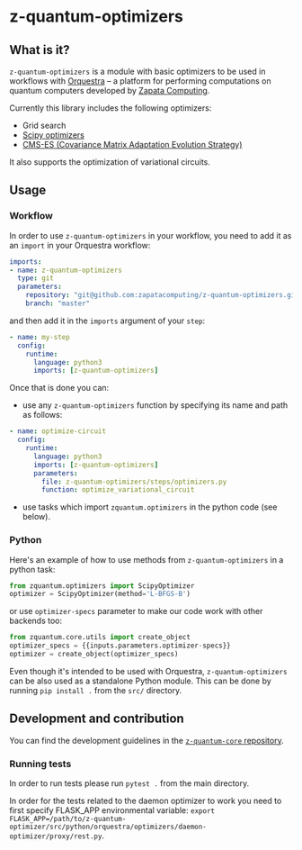 # z-quantum-optimizers

## What is it?

`z-quantum-optimizers` is a module with basic optimizers to be used in workflows with [Orquestra](https://www.zapatacomputing.com/orquestra/) – a platform for performing computations on quantum computers developed by [Zapata Computing](https://www.zapatacomputing.com).

Currently this library includes the following optimizers:
- Grid search
- [Scipy optimizers](https://docs.scipy.org/doc/scipy/reference/generated/scipy.optimize.minimize.html)
- [CMS-ES (Covariance Matrix Adaptation Evolution Strategy) ](https://github.com/CMA-ES/pycma)

It also supports the optimization of variational circuits.

## Usage

### Workflow
In order to use `z-quantum-optimizers` in your workflow, you need to add it as an `import` in your Orquestra workflow:

```yaml
imports:
- name: z-quantum-optimizers
  type: git
  parameters:
    repository: "git@github.com:zapatacomputing/z-quantum-optimizers.git"
    branch: "master"
```

and then add it in the `imports` argument of your `step`:

```yaml
- name: my-step
  config:
    runtime:
      language: python3
      imports: [z-quantum-optimizers]
```

Once that is done you can:
- use any `z-quantum-optimizers` function by specifying its name and path as follows:
```yaml
- name: optimize-circuit
  config:
    runtime:
      language: python3
      imports: [z-quantum-optimizers]
      parameters:
        file: z-quantum-optimizers/steps/optimizers.py
        function: optimize_variational_circuit
```
- use tasks which import `zquantum.optimizers` in the python code (see below).

### Python

Here's an example of how to use methods from `z-quantum-optimizers` in a python task:

```python
from zquantum.optimizers import ScipyOptimizer
optimizer = ScipyOptimizer(method='L-BFGS-B')
```

or use `optimizer-specs` parameter to make our code work with other backends too:

```python
from zquantum.core.utils import create_object
optimizer_specs = {{inputs.parameters.optimizer-specs}}
optimizer = create_object(optimizer_specs)
```

Even though it's intended to be used with Orquestra, `z-quantum-optimizers` can be also used as a standalone Python module.
This can be done by running `pip install .` from the `src/` directory.


## Development and contribution

You can find the development guidelines in the [`z-quantum-core` repository](https://github.com/zapatacomputing/z-quantum-core).

### Running tests

In order to run tests please run `pytest .` from the main directory.

In order for the tests related to the daemon optimizer to work you need to first specify FLASK_APP environmental variable:
`export FLASK_APP=/path/to/z-quantum-optimizer/src/python/orquestra/optimizers/daemon-optimizer/proxy/rest.py`.
